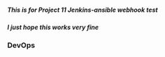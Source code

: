 ##### This is for Project 11 Jenkins-ansible webhook test 
##### I just hope this works very fine
### DevOps
